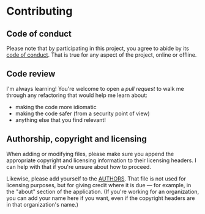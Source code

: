 <!--
SPDX-FileCopyrightText: 2023 Gonzalo Bulnes Guilpain

SPDX-License-Identifier: AGPL-3.0-or-later
-->

# Contributing

## Code of conduct

Please note that by participating in this project, you agree to abide by its [code of conduct][coc]. That is true for any aspect of the project, online or offline.

## Code review

I'm always learning! You're welcome to open a _pull request_ to walk me through any refactoring that would help me learn about:

- making the code more idiomatic
- making the code safer (from a security point of view)
- anything else that you find relevant!

## Authorship, copyright and licensing

When adding or modifying files, please make sure you append the appropriate copyright and licensing information to their licensing headers. I can help with that if you're unsure about how to proceed.

Likewise, please add yourself to the [AUTHORS](AUTHORS.md). That file is not used for licensing purposes, but for giving credit where it is due — for example, in the "about" section of the application. (If you're working for an organization, you can add your name here if you want, even if the copyright headers are in that organization's name.)

  [coc]: CODE_OF_CONDUCT.md


